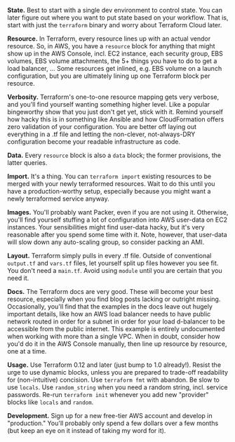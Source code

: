**State.** Best to start with a single dev environment to control state. You
can later figure out where you want to put state based on your workflow. That
is, start with just the `terraform` binary and worry about Terraform Cloud
later.

**Resource.** In Terraform, every resource lines up with an actual vendor
resource. So, in AWS, you have a `resource` block for anything that might show
up in the AWS Console, incl. EC2 instance, each security group, EBS volumes,
EBS volume attachments, the 5+ things you have to do to get a load balancer,
... Some resources get inlined, e.g. EBS volume on a launch configuration, but
you are ultimately lining up one Terraform block per resource.

**Verbosity.** Terraform's one-to-one resource mapping gets very verbose, and
you'll find yourself wanting something higher level. Like a popular bingeworthy
show that you just don't get yet, stick with it. Remind yourself how hacky this
is in something like Ansible and how CloudFormation offers zero validation of
your configuration. You are better off laying out everything in a .tf file and
letting the non-clever, not-always-DRY configuration become your readable
infrastructure as code.

**Data.** Every `resource` block is also a `data` block; the former provisions,
the latter queries.

**Import.** It's a thing. You can `terraform import` existing resources to be
merged with your newly terraformed resources. Wait to do this until you have a
production-worthy setup, especially because you might want a newly terraformed
service anyway.

**Images.** You'll probably want Packer, even if you are not using
it. Otherwise, you'll find yourself stuffing a lot of configuration into AWS
user-data on EC2 instances. Your sensibilities might find user-data hacky, but
it's very reasonable after you spend some time with it. Note, however, that
user-data will slow down any auto-scaling group, so consider packing an AMI.

**Layout.** Terraform simply pulls in every .tf file. Outside of conventional
`output.tf` and `vars.tf` files, let yourself split up files however you see
fit. You don't need a `main.tf`. Avoid using `module` until you are certain
that you need it.

**Docs.** The Terraform docs are very good. These will become your best
resource, especially when you find blog posts lacking or outright missing.
Occasionally, you'll find that the examples in the docs leave out hugely
important details, like how an AWS load balancer needs to have public network
routed in order for a subnet in order for your load d-balancer to be accessible
from the public internet. This example is entirely undocumented when working
with more than a single VPC. When in doubt, consider how you'd do it in the AWS
Console manually, then line up resource by resource, one at a time.

**Usage.** Use Terraform 0.12 and later (just bump to 1.0 already!). Resist the
urge to use dynamic blocks, unless you are prepared to trade-off readability
for (non-intuitive) concision. Use `terraform fmt` with abandon. Be slow to use
`locals`. Use `random_string` when you need a random string, incl. service
passwords. Re-run `terraform init` whenever you add new "provider" blocks like
`locals` and `random`.

**Development.** Sign up for a new free-tier AWS account and develop in
"production." You'll probably only spend a few dollars over a few months (but
keep an eye on it instead of taking my word for it).
